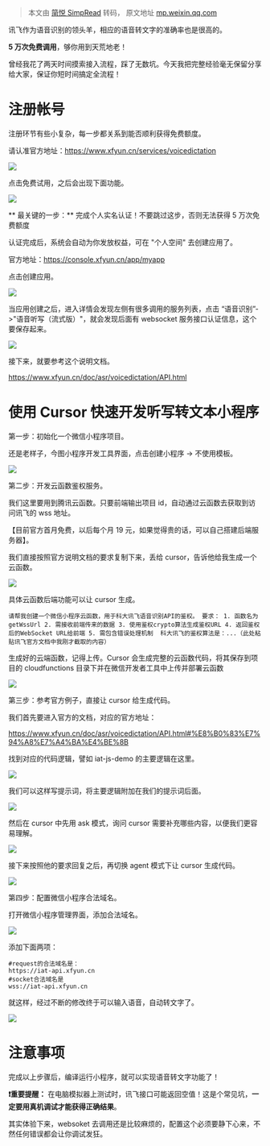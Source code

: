 > 本文由 [简悦 SimpRead](http://ksria.com/simpread/) 转码， 原文地址 [mp.weixin.qq.com](https://mp.weixin.qq.com/s?__biz=Mzk0ODcxNTI0OA==&mid=2247487083&idx=1&sn=8cd86f02e647843affe2b384bde9841d&chksm=c21334e024382129d24ed8ae4f2fccfd1ccc737f42496610deee65636301ff9e2c04804deea7&mpshare=1&scene=1&srcid=0506QX874hj3IYojJN86TKSI&sharer_shareinfo=6223fdce9151693707293a5222355f02&sharer_shareinfo_first=6223fdce9151693707293a5222355f02#rd)

讯飞作为语音识别的领头羊，相应的语音转文字的准确率也是很高的。

**5 万次免费调用**，够你用到天荒地老！

曾经我花了两天时间摸索接入流程，踩了无数坑。今天我把完整经验毫无保留分享给大家，保证你短时间搞定全流程！

注册帐号
====

注册环节有些小复杂，每一步都关系到能否顺利获得免费额度。

请认准官方地址：https://www.xfyun.cn/services/voicedictation

![](https://mmbiz.qpic.cn/mmbiz_png/MpREkIqiasHe7lZFQz2aSfUxLKOdtia6iaweHZCSxjrXia3Y3CSnuAURQibrF48wn3xvKNPMn6IJ7xOJCCMwYbqO1xg/640?wx_fmt=png&from=appmsg)

点击免费试用，之后会出现下面功能。

![](https://mmbiz.qpic.cn/mmbiz_png/MpREkIqiasHe7lZFQz2aSfUxLKOdtia6iawqRa0YTQue3Ksib99QumFultpKrzjpq39C0msKGOibWlvVHzA35c7kjzA/640?wx_fmt=png&from=appmsg)

** 最关键的一步：** 完成个人实名认证！不要跳过这步，否则无法获得 5 万次免费额度

认证完成后，系统会自动为你发放权益，可在 "个人空间" 去创建应用了。

官方地址：https://console.xfyun.cn/app/myapp

点击创建应用。

![](https://mmbiz.qpic.cn/mmbiz_png/MpREkIqiasHe7lZFQz2aSfUxLKOdtia6iaw6ibffMpwucBUibEiavmlc1EtBljE87ibmlHqTtPrOiaXibMM5nbTaupC7libA/640?wx_fmt=png&from=appmsg)

当应用创建之后，进入详情会发现左侧有很多调用的服务列表，点击 “语音识别”->"语音听写（流式版）"，就会发现后面有 websocket 服务接口认证信息，这个要保存起来。

![](https://mmbiz.qpic.cn/mmbiz_png/MpREkIqiasHe7lZFQz2aSfUxLKOdtia6iaw6zzWQ6u23MNn4E9UY8Z7ibyiaAp17DLNYm7iagcibFSANpkPIibsw6ZbicnQ/640?wx_fmt=png&from=appmsg)

接下来，就要参考这个说明文档。

https://www.xfyun.cn/doc/asr/voicedictation/API.html

使用 Cursor 快速开发听写转文本小程序
======================

第一步：初始化一个微信小程序项目。

还是老样子，今图小程序开发工具界面，点击创建小程序 -> 不使用模板。

![](https://mmbiz.qpic.cn/mmbiz_png/MpREkIqiasHe7lZFQz2aSfUxLKOdtia6iawcYTe38K5ZCn2Tn1gC5hSlOumicgqz1NXhXp8XROXeVgbUO8hgnKw1wA/640?wx_fmt=png&from=appmsg)

第二步：开发云函数鉴权服务。

我们这里要用到腾讯云函数。只要前端输出项目 id，自动通过云函数去获取到访问讯飞的 wss 地址。

【目前官方首月免费，以后每个月 19 元，如果觉得贵的话，可以自己搭建后端服务器】。

我们直接按照官方说明文档的要求复制下来，丢给 cursor，告诉他给我生成一个云函数。

![](https://mmbiz.qpic.cn/mmbiz_png/MpREkIqiasHe7lZFQz2aSfUxLKOdtia6iawbedp1Fv0rySNZSIkAPC8xNxZAt7C7Gc4UlvZeSlPicZvyEBcpEju4BQ/640?wx_fmt=png&from=appmsg)

具体云函数后端功能可以让 cursor 生成。

```
请帮我创建一个微信小程序云函数，用于科大讯飞语音识别API的鉴权。 要求： 1. 函数名为 getWssUrl 2. 需接收前端传来的数据 3. 使用鉴权crypto算法生成鉴权URL 4. 返回鉴权后的WebSocket URL给前端 5. 需包含错误处理机制  科大讯飞的鉴权算法是：...（此处粘贴讯飞官方文档中我刚才截取的内容）

```

生成好的云端函数，记得上传。Cursor 会生成完整的云函数代码，将其保存到项目的 cloudfunctions 目录下并在微信开发者工具中上传并部署云函数

![](https://mmbiz.qpic.cn/mmbiz_png/MpREkIqiasHe7lZFQz2aSfUxLKOdtia6iawhqX9pQzEibRVDBXvibNWGG64cDFeBibRCvADibuOugdtxxWicZ3fy8H6ViaQ/640?wx_fmt=png&from=appmsg)

第三步：参考官方例子，直接让 cursor 给生成代码。

我们首先要进入官方的文档，对应的官方地址：

https://www.xfyun.cn/doc/asr/voicedictation/API.html#%E8%B0%83%E7%94%A8%E7%A4%BA%E4%BE%8B

找到对应的代码逻辑，譬如 iat-js-demo 的主要逻辑在这里。

![](https://mmbiz.qpic.cn/mmbiz_png/MpREkIqiasHe7lZFQz2aSfUxLKOdtia6iawUicCicGG84icOYRhjEOQicSGNNsGKJXL60R2ibT9890thYG7v2j1xqtnKyg/640?wx_fmt=png&from=appmsg)

我们可以这样写提示词，将主要逻辑附加在我们的提示词后面。

![](https://mmbiz.qpic.cn/mmbiz_png/MpREkIqiasHe7lZFQz2aSfUxLKOdtia6iaw1wZW44kBZNLYeA1TmfDogYCo8uz4JmeJA11VXVutrBZDdXyKStiaklg/640?wx_fmt=png&from=appmsg)

然后在 cursor 中先用 ask 模式，询问 cursor 需要补充哪些内容，以便我们更容易理解。

![](https://mmbiz.qpic.cn/mmbiz_png/MpREkIqiasHe7lZFQz2aSfUxLKOdtia6iawuiceWxh1nD0qsPA9aIBOwuTMb9vdIiaXBDt07PsJquSuwlXoTAtrXWPw/640?wx_fmt=png&from=appmsg)

接下来按照他的要求回复之后，再切换 agent 模式下让 cursor 生成代码。

![](https://mmbiz.qpic.cn/mmbiz_png/MpREkIqiasHe7lZFQz2aSfUxLKOdtia6iawYj9xrX5juXzr3jhXz2cn0IKkRvoYNWiaMzdRw233vNzicsQpSJyUNQibg/640?wx_fmt=png&from=appmsg)

第四步：配置微信小程序合法域名。

打开微信小程序管理界面，添加合法域名。

![](https://mmbiz.qpic.cn/mmbiz_png/MpREkIqiasHe7lZFQz2aSfUxLKOdtia6iaw7NT6rfoDMGdyhcmWJze0TAa8tc0Hm7RQxsw8YCLcCRbnav4R5pClXw/640?wx_fmt=png&from=appmsg)

添加下面两项：

```
#request的合法域名是：
https://iat-api.xfyun.cn
#socket合法域名是
wss://iat-api.xfyun.cn

```

就这样，经过不断的修改终于可以输入语音，自动转文字了。

![](https://mmbiz.qpic.cn/mmbiz_png/MpREkIqiasHe7lZFQz2aSfUxLKOdtia6iawfv8q7pYhys47xtkf0HTClOSEYd3K3DWqLuJoOaMosoE4dRJvdHpIWQ/640?wx_fmt=png&from=appmsg)

注意事项
====

完成以上步骤后，编译运行小程序，就可以实现语音转文字功能了！

**❗重要提醒：** 在电脑模拟器上测试时，讯飞接口可能返回空值！这是个常见坑，**一定要用真机调试才能获得正确结果**。

其实体验下来，websoket 去调用还是比较麻烦的，配置这个必须要静下心来，不然任何错误都会让你调试发狂。